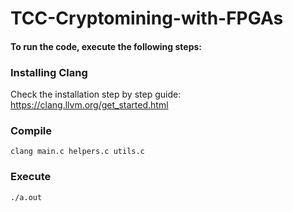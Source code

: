 # TCC-Cryptomining-with-FPGAs

#### To run the code, execute the following steps:

### Installing Clang

Check the installation step by step guide: https://clang.llvm.org/get_started.html 

### Compile
```clang main.c helpers.c utils.c```
### Execute
```./a.out```
